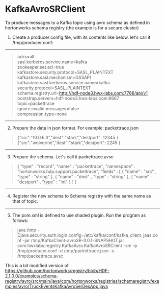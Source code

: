 # KafkaAvroSRClient 
To produce messages to a Kafka topic using avro schema as defined in hortonworks schema registry (the example is for a secure cluster)

1. Create a producer config file, with its contents like below. let's call it /tmp/producer.conf:
---

> acks=all  
> sasl.kerberos.service.name=kafka  
> zookeeper.set.acl=true  
> kafkastore.security.protocol=SASL_PLAINTEXT  
> kafkastore.sasl.mechanism=GSSAPI  
> kafkastore.sasl.kerberos.service.name=kafka  
> security.protocol=SASL_PLAINTEXT  
> schema.registry.url=http://hdf-node3.hwx-labs.com:7788/api/v1  
> bootstrap.servers=hdf-node3.hwx-labs.com:6667  
> topic=packettrace  
> ignore.invalid.messages=false  
> compression.type=none  

-------
2. Prepare the data in json format. For example:  packettrace.json


> {"src":"10.0.6.3","dest":"stark","destport": 12345 }
> {"src":"wolverine","dest":"stark","destport": 2245 }

-------

3. Prepare the schema. Let's call it packettrace.avsc
>  {
>    "type" : "record",
>    "name" : "packettrace",
>    "namespace" : "hortonworks.hdp.support.packettrace",
>    "fields" : [
>       { "name" : "src" , "type" : "string" },
>       { "name" : "dest" , "type" : "string" },
>       { "name" : "destport" , "type" : "int" }
>    ]
> }

-------
4. Register the new schema to Schema registry with the same name as that of topic.

-------
5. The pom.xml is defined to use shaded plugin. Run the program as follows:  


 > java /tmp -Djava.security.auth.login.config=/etc/kafka/conf/kafka_client_jaas.conf -jar /tmp/KafkaClient-avroSR-0.0.1-SNAPSHOT.jar com.hwxlabs.registry.KafkaAvro.KafkaAvroSRClient -sm -p /tmp/producer.conf -d /tmp/packettrace.json -s /tmp/packettrace.avsc

This is a bit modified version of https://github.com/hortonworks/registry/blob/HDF-2.1.0.0/examples/schema-registry/avro/src/main/java/com/hortonworks/registries/schemaregistry/examples/avro/TruckEventsKafkaAvroSerDesApp.java
